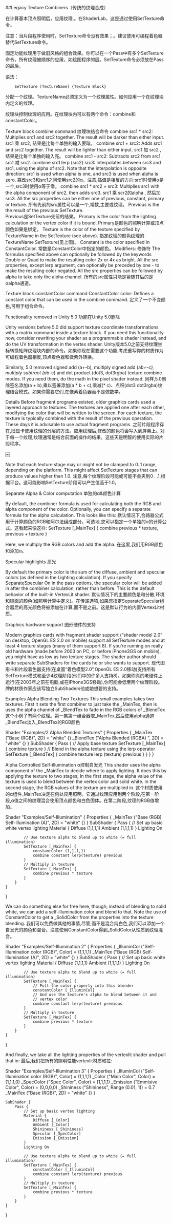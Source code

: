 ##Legacy Texture Combiners（传统的纹理合成）

在计算基本顶点照明后，应用纹理.。在ShaderLab，这是通过使用SetTexture命令。

注意：当片段程序使用时，SetTexture命令没有效果；。建议使用可编程着色器替代SetTexture命令。

固定功能纹理用于做旧风格的组合效果。你可以在一个Pass中有多个SetTexture命令，所有纹理被顺序的应用，如绘图程序的层。SetTexture命令必须放在Pass的最后。

语法：
```
    SetTexture [TextureName] {Texture Block}
```

分配一个纹理。TextureName必须定义为一个纹理属性。如何应用一个在纹理块内定义的纹理。

纹理块控制纹理的应用。在纹理块内可以有两个命令：combine和constantColor。

Texture block combine command
纹理块结合命令
combine src1 * src2: Multiplies src1 and src2 together. The result will be darker than either input.
src1 乘 src2, 结果是比每个单独的输入要暗。
combine src1 + src2: Adds src1 and src2 together. The result will be lighter than either input.
src1 加 src2 , 结果是比每个单独的输入亮。
combine src1 - src2: Subtracts src2 from src1.
src1 减 src2.
combine src1 lerp (src2) src3: Interpolates between src3 and src1, using the alpha of src2. Note that the interpolation is opposite direction: src1 is used when alpha is one, and src3 is used when alpha is zero.
篡改src3和src1之间使用src2的α。注意,插值是相反的方向:src1时使用α是一个,src3时使用α等于零。
combine src1 * src2 + src3: Multiplies src1 with the alpha component of src2, then adds src3.
src1 乘 scr2的alpha , 然后加src3.
All the src properties can be either one of previous, constant, primary or texture.
所有先前的src属性可以是一个,常数,主要或纹理。
		Previous is the the result of the previous SetTexture.	
		Previous是SetTexture先前的结果。
		Primary is the color from the lighting calculation or the vertex color if it is bound.
		Primary是颜色的照明计算或顶点颜色如果是绑定。
		Texture is the color of the texture specified by TextureName in the SetTexture (see above).
		指定纹理的颜色纹理的TextureName SetTexture(见上图)。
		Constant is the color specified in ConstantColor.
		常数是ConstantColor中指定的颜色。
Modifiers:
修饰符
		The formulas specified above can optionally be followed by the keywords Double or Quad to make the resulting color 2x or 4x as bright.
		All the src properties, except lerp argument, can optionally be preceded by one - to make the resulting color negated.
		All the src properties can be followed by alpha to take only the alpha channel.
		所有的src属性只能是紧随其后的是αalpha通道。
		
Texture block constantColor command
ConstantColor color: Defines a constant color that can be used in the combine command.
定义了一个不变颜色,可用于组合命令。

Functionality removed in Unity 5.0
功能在Unity 5.0删除

Unity versions before 5.0 did support texture coordinate transformations with a matrix command inside a texture block. If you need this functionality now, consider rewriting your shader as a programmable shader instead, and do the UV transformation in the vertex shader.
Unity版本5.0之前支持纹理坐标转换矩阵纹理块内部的命令。如果你现在需要这个功能,考虑重写你的材质作为可编程着色器相反,顶点着色器和做紫外转换。

Similarly, 5.0 removed signed add (a+-b), multiply signed add (a*b+-c), multiply subtract (a*b-c) and dot product (dot3, dot3rgba) texture combine modes. If you need them, do the math in the pixel shader instead.
同样,5.0删除签名添加(a + b),乘以签署添加(a * b + c),乘减(* c)、点积(dot3 dot3rgba)纹理结合模式。如果你需要它们,在像素着色器而不是做数学。

Details
Before fragment programs existed, older graphics cards used a layered approach to textures. The textures are applied one after each other, modifying the color that will be written to the screen. For each texture, the texture is typically combined with the result of the previous operation. These days it is advisable to use actual fragment programs.
之前片段程序存在,旧显卡使用纹理的分层的方法。应用纹理后,修改的颜色将会写入到屏幕上。对于每一个纹理,纹理通常是结合前面的操作的结果。这些天是明智的使用实际的片段程序。

￼

Note that each texture stage may or might not be clamped to 0..1 range, depending on the platform. This might affect SetTexture stages that can produce values higher than 1.0.
注意,每个纹理阶段可能或可能不会夹到0 . .1,根据平台。这可能影响SetTexture阶段可以产生值高于1.0。

Separate Alpha & Color computation
单独的α&颜色计算

By default, the combiner formula is used for calculating both the RGB and alpha component of the color. Optionally, you can specify a separate formula for the alpha calculation. This looks like this:
默认情况下,合路器公式用于计算颜色的RGB和阿尔法组成部分。可选地,您可以指定一个单独的α的计算公式。这看起来像这样:
SetTexture [_MainTex] { combine previous * texture, previous + texture }

Here, we multiply the RGB colors and add the alpha.
在这里,我们用RGB颜色和添加α。

Specular highlights
高光

By default the primary color is the sum of the diffuse, ambient and specular colors (as defined in the Lighting calculation). If you specify SeparateSpecular On in the pass options, the specular color will be added in after the combiner calculation, rather than before. This is the default behavior of the built-in VertexLit shader.
默认情况下的主要颜色是和分散,环境和镜面的颜色(如照明计算中定义)。在传递选项,如果您指定SeparateSpecular组合器后的高光颜色将被添加在计算,而不是之前。这是默认行为的内置VertexLit材质。

Graphics hardware support
图形硬件的支持

Modern graphics cards with fragment shader support (“shader model 2.0” on desktop, OpenGL ES 2.0 on mobile) support all SetTexture modes and at least 4 texture stages (many of them support 8). If you’re running on really old hardware (made before 2003 on PC, or before iPhone3GS on mobile), you might have as low as two texture stages. The shader author should write separate SubShaders for the cards he or she wants to support.
现代图形卡和片段着色器支持(在桌面“着色模型2.0”,OpenGL ES 2.0移动)支持所有SetTexture模式和至少4纹理阶段(他们中的许多人支持8)。如果你真的老硬件上运行(在2003年之前在电脑,或在iPhone3GS移动),你可能会低至两个纹理阶段。牌的材质作家应该写独立SubShaders他或她想要的支持。

Examples
Alpha Blending Two Textures
This small examples takes two textures. First it sets the first combiner to just take the _MainTex, then is uses the alpha channel of _BlendTex to fade in the RGB colors of _BlendTex
这个小例子有两个纹理。第一集第一组合器取_MainTex,然后使用alpha通道_BlendTex淡入_BlendTex的RGB颜色

Shader "Examples/2 Alpha Blended Textures" {
    Properties {
        _MainTex ("Base (RGB)", 2D) = "white" {}
        _BlendTex ("Alpha Blended (RGBA) ", 2D) = "white" {}
    }
    SubShader {
        Pass {
            // Apply base texture
            SetTexture [_MainTex] {
                combine texture
            }
            // Blend in the alpha texture using the lerp operator
            SetTexture [_BlendTex] {
                combine texture lerp (texture) previous
            }
        }
    }
}

Alpha Controlled Self-illumination
α控制自发光
This shader uses the alpha component of the _MainTex to decide where to apply lighting. It does this by applying the texture to two stages; In the first stage, the alpha value of the texture is used to blend between the vertex color and solid white. In the second stage, the RGB values of the texture are multiplied in.
这个材质使用的α组件_MainTex决定在何处应用照明。它通过纹理应用到两个阶段,在第一阶段,α值之间的纹理混合使用顶点颜色和白色固体。在第二阶段,纹理的RGB值增加。

Shader "Examples/Self-Illumination" {
    Properties {
        _MainTex ("Base (RGB) Self-Illumination (A)", 2D) = "white" {}
    }
    SubShader {
        Pass {
            // Set up basic white vertex lighting
            Material {
                Diffuse (1,1,1,1)
                Ambient (1,1,1,1)
            }
            Lighting On

            // Use texture alpha to blend up to white (= full illumination)
            SetTexture [_MainTex] {
                constantColor (1,1,1,1)
                combine constant lerp(texture) previous
            }
            // Multiply in texture
            SetTexture [_MainTex] {
                combine previous * texture
            }
        }
    }
}


We can do something else for free here, though; instead of blending to solid white, we can add a self-illumination color and blend to that. Note the use of ConstantColor to get a _SolidColor from the properties into the texture blending.
我们可以免费做其他的事情,尽管;而不是混合纯白色,我们可以添加一个自发光的颜色和混合。注意使用ConstantColor得到_SolidColor从性质到纹理混合。

Shader "Examples/Self-Illumination 2" {
    Properties {
        _IlluminCol ("Self-Illumination color (RGB)", Color) = (1,1,1,1)
        _MainTex ("Base (RGB) Self-Illumination (A)", 2D) = "white" {}
    }
    SubShader {
        Pass {
            // Set up basic white vertex lighting
            Material {
                Diffuse (1,1,1,1)
                Ambient (1,1,1,1)
            }
            Lighting On

            // Use texture alpha to blend up to white (= full illumination)
            SetTexture [_MainTex] {
                // Pull the color property into this blender
                constantColor [_IlluminCol]
                // And use the texture's alpha to blend between it and
                // vertex color
                combine constant lerp(texture) previous
            }
            // Multiply in texture
            SetTexture [_MainTex] {
                combine previous * texture
            }
        }
    }
}

And finally, we take all the lighting properties of the vertexlit shader and pull that in:
最后,我们把所有的照明性能vertexlit材质和拉:

Shader "Examples/Self-Illumination 3" {
    Properties {
        _IlluminCol ("Self-Illumination color (RGB)", Color) = (1,1,1,1)
        _Color ("Main Color", Color) = (1,1,1,0)
        _SpecColor ("Spec Color", Color) = (1,1,1,1)
        _Emission ("Emmisive Color", Color) = (0,0,0,0)
        _Shininess ("Shininess", Range (0.01, 1)) = 0.7
        _MainTex ("Base (RGB)", 2D) = "white" {}
    }

    SubShader {
        Pass {
            // Set up basic vertex lighting
            Material {
                Diffuse [_Color]
                Ambient [_Color]
                Shininess [_Shininess]
                Specular [_SpecColor]
                Emission [_Emission]
            }
            Lighting On

            // Use texture alpha to blend up to white (= full illumination)
            SetTexture [_MainTex] {
                constantColor [_IlluminCol]
                combine constant lerp(texture) previous
            }
            // Multiply in texture
            SetTexture [_MainTex] {
                combine previous * texture
            }
        }
    }
}


